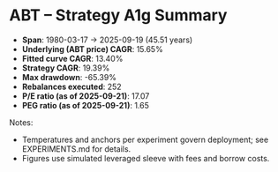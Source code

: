 # ABT – Strategy A1g Summary

- **Span**: 1980-03-17 → 2025-09-19 (45.51 years)
- **Underlying (ABT price) CAGR**: 15.65%
- **Fitted curve CAGR**: 13.40%
- **Strategy CAGR**: 19.39%
- **Max drawdown**: -65.39%
- **Rebalances executed**: 252
- **P/E ratio (as of 2025-09-21)**: 17.07
- **PEG ratio (as of 2025-09-21)**: 1.65

Notes:

- Temperatures and anchors per experiment govern deployment; see EXPERIMENTS.md for details.
- Figures use simulated leveraged sleeve with fees and borrow costs.

